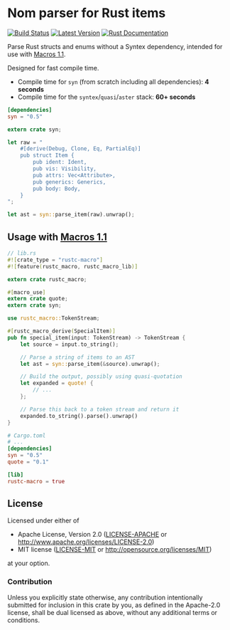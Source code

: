 Nom parser for Rust items
=========================

[![Build Status](https://api.travis-ci.org/dtolnay/syn.svg?branch=master)](https://travis-ci.org/dtolnay/syn)
[![Latest Version](https://img.shields.io/crates/v/syn.svg)](https://crates.io/crates/syn)
[![Rust Documentation](https://img.shields.io/badge/api-rustdoc-blue.svg)](https://dtolnay.github.io/syn/syn/)

Parse Rust structs and enums without a Syntex dependency, intended for use with
[Macros 1.1](https://github.com/rust-lang/rfcs/blob/master/text/1681-macros-1.1.md).

Designed for fast compile time.

- Compile time for `syn` (from scratch including all dependencies): **4 seconds**
- Compile time for the `syntex`/`quasi`/`aster` stack: **60+ seconds**

```toml
[dependencies]
syn = "0.5"
```

```rust
extern crate syn;

let raw = "
    #[derive(Debug, Clone, Eq, PartialEq)]
    pub struct Item {
        pub ident: Ident,
        pub vis: Visibility,
        pub attrs: Vec<Attribute>,
        pub generics: Generics,
        pub body: Body,
    }
";

let ast = syn::parse_item(raw).unwrap();
```

## Usage with [Macros 1.1](https://github.com/rust-lang/rfcs/blob/master/text/1681-macros-1.1.md)

```rust
// lib.rs
#![crate_type = "rustc-macro"]
#![feature(rustc_macro, rustc_macro_lib)]

extern crate rustc_macro;

#[macro_use]
extern crate quote;
extern crate syn;

use rustc_macro::TokenStream;

#[rustc_macro_derive(SpecialItem)]
pub fn special_item(input: TokenStream) -> TokenStream {
    let source = input.to_string();

    // Parse a string of items to an AST
    let ast = syn::parse_item(&source).unwrap();

    // Build the output, possibly using quasi-quotation
    let expanded = quote! {
        // ...
    };

    // Parse this back to a token stream and return it
    expanded.to_string().parse().unwrap()
}
```

```toml
# Cargo.toml
# ...
[dependencies]
syn = "0.5"
quote = "0.1"

[lib]
rustc-macro = true
```

## License

Licensed under either of

 * Apache License, Version 2.0 ([LICENSE-APACHE](LICENSE-APACHE) or http://www.apache.org/licenses/LICENSE-2.0)
 * MIT license ([LICENSE-MIT](LICENSE-MIT) or http://opensource.org/licenses/MIT)

at your option.

### Contribution

Unless you explicitly state otherwise, any contribution intentionally submitted
for inclusion in this crate by you, as defined in the Apache-2.0 license, shall
be dual licensed as above, without any additional terms or conditions.
